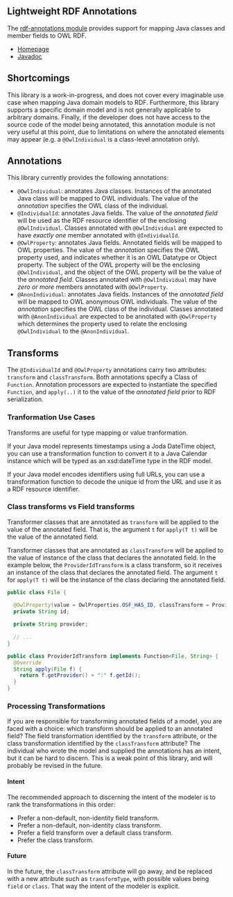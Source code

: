 ## Lightweight RDF Annotations

The [rdf-annotations module](rdf-annotations) provides support for mapping Java classes and member fields to OWL RDF.  

  * [Homepage](http://emetsger.github.io/osf-rdf/1.0.0-SNAPSHOT/)
  * [Javadoc](http://emetsger.github.io/osf-rdf/1.0.0-SNAPSHOT/apidocs/index.html)

## Shortcomings

This library is a work-in-progress, and does not cover every imaginable use case when mapping Java domain models to RDF.  Furthermore, this library supports a specific domain model and is not generally applicable to arbitrary domains.  Finally, if the developer does not have access to the source code of the model being annotated, this annotation module is not very useful at this point, due to limitations on where the annotated elements may appear (e.g. a `@OwlIndividual` is a class-level annotation only).

## Annotations

This library currently provides the following annotations:

  * `@OwlIndividual`: annotates Java classes.  Instances of the annotated Java class will be mapped to OWL individuals.  The value of the _annotation_ specifies the OWL class of the individual.
  * `@IndividualId`: annotates Java fields.  The value of the _annotated field_ will be used as the RDF resource identifier of the enclosing `@OwlIndividual`.  Classes annotated with `@OwlIndividual` are expected to have _exactly one_ member annotated with `@IndividualId`.
  * `@OwlProperty`: annotates Java fields.  Annotated fields will be mapped to OWL properties. The value of the _annotation_ specifies the OWL property used, and indicates whether it is an OWL Datatype or Object property.  The subject of the OWL property will be the enclosing `@OwlIndividual`, and the object of the OWL property will be the value of the _annotated field_.  Classes annotated with `@OwlIndividual` may have _zero or more_ members annotated with `@OwlProperty`.
  * `@AnonIndividual`: annotates Java fields.  Instances of the _annotated field_ will be mapped to OWL anonymous OWL individuals.  The value of the _annotation_ specifies the OWL class of the individual.  Classes annotated with `@AnonIndividual` are expected to be annotated with `@OwlProperty` which determines the property used to relate the enclosing `@OwlIndividual` to the `@AnonIndividual`.

## Transforms

The `@IndividualId` and `@OwlProperty` annotations carry two attributes: `transform` and `classTransform`.  Both annotations specify a Class of `Function`.  Annotation processors are expected to instantiate the specified `Function`, and `apply(..)` it to the value of the _annotated field_ prior to RDF serialization.

### Tranformation Use Cases

Transforms are useful for type mapping or value tranformation.  

If your Java model represents timestamps using a Joda DateTime object, you can use a transformation function to convert it to a Java Calendar instance which will be typed as an xsd:dateTime type in the RDF model.

If your Java model encodes identifiers using full URLs, you can use a transformation function to decode the unique id from the URL and use it as a RDF resource identifier.

### Class transforms vs Field transforms

Transformer classes that are annotated as `transform` will be applied to the value of the annotated field.  That is, the argument `t` for `apply(T t)` will be the value of the annotated field.

Transformer classes that are annotated as `classTransform` will be applied to the value of instance of the class that declares the annotated field.  In the example below, the `ProviderIdTransform` is a class transform, so it receives an instance of the class that declares the annotated field.  The argument `t` for `apply(T t)` will be the instance of the class declaring the annotated field.

```java
public class File {

  @OwlProperty(value = OwlProperties.OSF_HAS_ID, classTransform = ProviderIdTransform.class)
  private String id;
  
  private String provider;
  
  // ...
}

public class ProviderIdTransform implements Function<File, String> {
  @Override
  String apply(File f) {
    return f.getProvider() + ":" f.getId();
  }
}
```

### Processing Transformations

If you are responsible for transforming annotated fields of a model, you are faced with a choice: which transform should be applied to an annotated field?  The field transformation identified by the `transform` attribute, or the class transformation identified by the `classTransform` attribute?  The individual who wrote the model and supplied the annotations has an intent, but it can be hard to discern.  This is a weak point of this library, and will probably be revised in the future.

#### Intent

The recommended approach to discerning the intent of the modeler is to rank the transformations in this order:

  * Prefer a non-default, non-identity field transform.
  * Prefer a non-default, non-identity class transform.
  * Prefer a field transform over a default class transform.
  * Prefer the class transform.
  
#### Future

In the future, the `classTransform` attribute will go away, and be replaced with a new attribute such as `transformType`, with possible values being `field` or `class`.  That way the intent of the modeler is explicit.